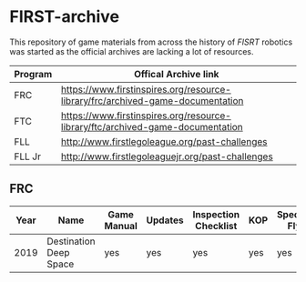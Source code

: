 # FIRST-archive
This repository of game materials from across the history of *FISRT* robotics was started as the official archives are lacking a lot of resources.

| Program | Offical Archive link |
| --- | --- |
| FRC | https://www.firstinspires.org/resource-library/frc/archived-game-documentation |
| FTC | https://www.firstinspires.org/resource-library/ftc/archived-game-documentation |
| FLL | http://www.firstlegoleague.org/past-challenges |
| FLL Jr| http://www.firstlegoleaguejr.org/past-challenges |


## FRC

| Year | Name | Game Manual | Updates | Inspection Checklist | KOP | Spectator Flyer |
| --- | --- | --- | --- | --- | --- | --- |
| 2019 | Destination Deep Space | yes | yes | yes | yes | yes |